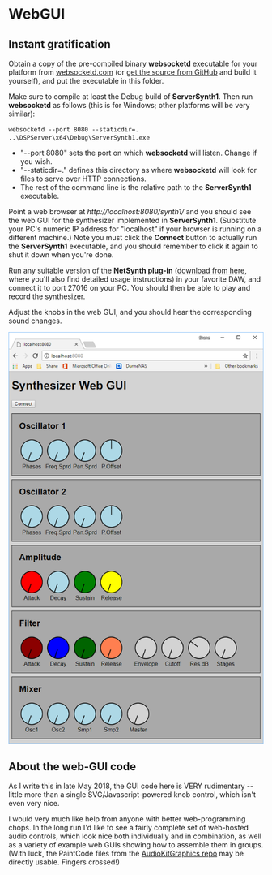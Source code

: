 # WebGUI

## Instant gratification
Obtain a copy of the pre-compiled binary **websocketd** executable for your platform from [websocketd.com](http://websocketd.com/) (or [get the source from GitHub](https://github.com/joewalnes/websocketd) and build it yourself), and put the executable in this folder.

Make sure to compile at least the Debug build of **ServerSynth1**. Then run **websocketd** as follows (this is for Windows; other platforms will be very similar):

```
websocketd --port 8080 --staticdir=. ..\DSPServer\x64\Debug\ServerSynth1.exe
```

- "--port 8080" sets the port on which **websocketd** will listen. Change if you wish.
- "--staticdir=." defines this directory as where **websocketd** will look for files to serve over HTTP connections.
- The rest of the command line is the relative path to the **ServerSynth1** executable.

Point a web browser at *http://localhost:8080/synth1/* and you should see the web GUI for the synthesizer implemented in **ServerSynth1**. (Substitute your PC's numeric IP address for "localhost" if your browser is running on a different machine.) Note you must click the **Connect** button to actually run the **ServerSynth1** executable, and you should remember to click it again to shut it down when you're done.

Run any suitable version of the **NetSynth plug-in** ([download from here](http://netvst.org/wiki/doku.php?id=downloading_and_using_netvst), where you'll also find detailed usage instructions) in your favorite DAW, and connect it to port 27016 on your PC. You should then be able to play and record the synthesizer.

Adjust the knobs in the web GUI, and you should hear the corresponding sound changes.

![](../docs/web-gui-2.png)

## About the web-GUI code
As I write this in late May 2018, the GUI code here is VERY rudimentary -- little more than a single SVG/Javascript-powered knob control, which isn't even very nice.

I would very much like help from anyone with better web-programming chops. In the long run I'd like to see a fairly complete set of web-hosted audio controls, which look nice both individually and in combination, as well as a variety of example web GUIs showing how to assemble them in groups. (With luck, the PaintCode files from the [AudioKitGraphics repo](https://github.com/AudioKit/AudioKitGraphics) may be directly usable. Fingers crossed!)
